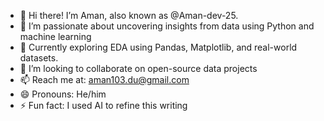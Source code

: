 - 👋 Hi there! I’m Aman, also known as @Aman-dev-25.
- 👀 I’m passionate about uncovering insights from data using Python and machine learning
- 🌱 Currently exploring EDA using Pandas, Matplotlib, and real-world datasets.
- 💞️ I’m looking to collaborate on open-source data projects
- 📫 Reach me at: aman103.du@gmail.com
- 😄 Pronouns: He/him
- ⚡ Fun fact: I used AI to refine this writing

<!---
Aman-dev-25/Aman-dev-25 is a ✨ special ✨ repository because its `README.md` (this file) appears on your GitHub profile.
You can click the Preview link to take a look at your changes.
--->
